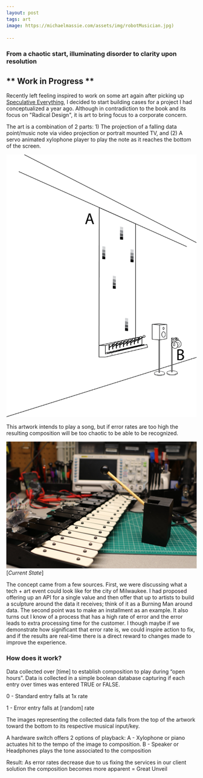 ```yaml
---
layout: post
tags: art
image: https://michaelmassie.com/assets/img/robotMusician.jpg)

---
```

### From a chaotic start, illuminating disorder to clarity upon resolution

## ** Work in Progress **

Recently left feeling inspired to work on some art again after picking up [Speculative Everything](https://mitpress.mit.edu/books/speculative-everything), I decided to start building cases for a project I had conceptualized a year ago. Although in contradiction to the book and its focus on "Radical Design", it is art to bring focus to a corporate concern. 

The art is a combination of 2 parts: 1) The projection of a falling data point/music note via video projection or portrait mounted TV, and (2) A servo animated xylophone player to play the note as it reaches the bottom of the screen.

![](/assets/img/errorArt.png)

This artwork intends to play a song, but if error rates are too high the resulting composition will be too chaotic to be able to be recognized.

![](/assets/img/robotMusician.jpg)
[_Current State_]

The concept came from a few sources. First, we were discussing what a tech + art event could look like for the city of Milwaukee. I had proposed offering up an API for a single value and then offer that up to artists to build a sculpture around the data it receives; think of it as a Burning Man around data. The second point was to make an installment as an example. It also turns out I know of a process that has a high rate of error and the error leads to extra processing time for the customer. I though maybe if we demonstrate how significant that error rate is, we could inspire action to fix, and if the results are real-time there is a direct reward to changes made to improve the experience.

### How does it work?
Data collected over [time] to establish composition to play during “open hours”. Data is collected in a simple boolean database capturing if each entry over times was entered TRUE or FALSE.

0 - Standard entry falls at 1x rate

1 - Error entry falls at [random] rate

The images representing the collected data falls from the top of the artwork toward the bottom to its respective musical input/key.

A hardware switch offers 2 options of playback:
A - Xylophone or piano actuates hit to the tempo of the image to composition.
B - Speaker or Headphones plays the tone associated to the composition

Result: As error rates decrease due to us fixing the services in our client solution the composition becomes more apparent = Great Unveil

